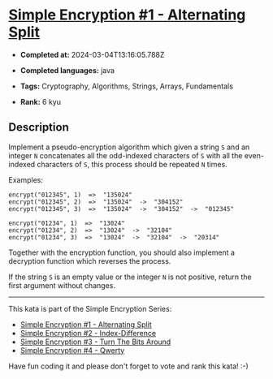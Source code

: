 # [Simple Encryption #1 - Alternating Split](https://www.codewars.com/kata/57814d79a56c88e3e0000786)

- **Completed at:** 2024-03-04T13:16:05.788Z

- **Completed languages:** java

- **Tags:** Cryptography, Algorithms, Strings, Arrays, Fundamentals

- **Rank:** 6 kyu

## Description

Implement a pseudo-encryption algorithm which given a string `S` and an integer `N` concatenates all the odd-indexed characters of `S` with all the even-indexed characters of `S`, this process should be repeated `N` times.

Examples:

```
encrypt("012345", 1)  =>  "135024"
encrypt("012345", 2)  =>  "135024"  ->  "304152"
encrypt("012345", 3)  =>  "135024"  ->  "304152"  ->  "012345"

encrypt("01234", 1)  =>  "13024"
encrypt("01234", 2)  =>  "13024"  ->  "32104"
encrypt("01234", 3)  =>  "13024"  ->  "32104"  ->  "20314"
```

Together with the encryption function, you should also implement a decryption function which reverses the process.

If the string `S` is an empty value or the integer `N` is not positive, return the first argument without changes.

___

This kata is part of the Simple Encryption Series:

* [Simple Encryption #1 - Alternating Split](https://www.codewars.com/kata/simple-encryption-number-1-alternating-split)
* [Simple Encryption #2 - Index-Difference](https://www.codewars.com/kata/simple-encryption-number-2-index-difference)
* [Simple Encryption #3 - Turn The Bits Around](https://www.codewars.com/kata/simple-encryption-number-3-turn-the-bits-around)
* [Simple Encryption #4 - Qwerty](https://www.codewars.com/kata/simple-encryption-number-4-qwerty)

Have fun coding it and please don't forget to vote and rank this kata! :-)